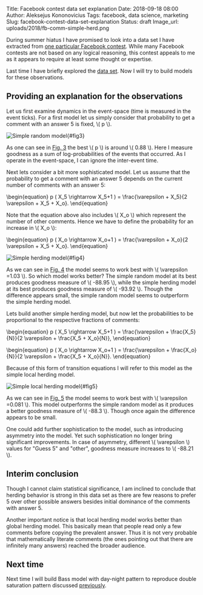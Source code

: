 Title: Facebook contest data set explanation
Date: 2018-09-18 08:00
Author: Aleksejus Kononovicius
Tags: facebook, data science, marketing
Slug: facebook-contest-data-set-explanation
Status: draft
Image_url: uploads/2018/fb-comm-simple-herd.png

During summer hiatus I have promised to look into a data set I have extracted
from [one particular Facebook contest](https://www.facebook.com/HAPPYLietuva/photos/a.1208205755944127.1073741828.1207052856059417/1699711786793519/).
While many Facebook contests are not based on any logical reasoning, this
contest appeals to me as it appears to require at least some thought or
expertise.

Last time I have briefly explored the [data set]({filename}/articles/2018/fb-contest.md).
Now I will try to build models for these observations.

<!--more-->

## Providing an explanation for the observations

Let us first examine dynamics in the event-space (time is measured in the event
ticks). For a first model let us simply consider that probability to get a comment
with an answer 5 is fixed, \\\( p \\\).

![Simple random model]({filename}/uploads/2018/fb-comm-simple-p.png "The goodness
of simple model with different \\\( p \\\) values."){#fig3}

As one can see in [Fig. 3](#fig3) the best \\\( p \\\) is around \\\( 0.88 \\\).
Here I measure goodness as a sum of log-probabilities of the events that
occurred. As I operate in the event-space, I can ignore the inter-event time.

Next lets consider a bit more sophisticated model. Let us assume that the
probability to get a comment with an answer 5 depends on the current number of
comments with an answer 5:

\begin{equation}
p ( X_5 \rightarrow X_5+1 ) = \frac{\varepsilon + X_5}{2 \varepsilon + X_5 + X_o}.
\end{equation}

Note that the equation above also includes \\\( X_o \\\) which represent the
number of other comments. Hence we have to define the probability for an increase
in \\\( X_o \\\):

\begin{equation}
p ( X_o \rightarrow X_o+1 ) = \frac{\varepsilon + X_o}{2 \varepsilon + X_5 + X_o}.
\end{equation}

![Simple herding model]({filename}/uploads/2018/fb-comm-simple-herd.png "The goodness
of simple herding model with different \\\( \varepsilon \\\) values."){#fig4}

As we can see in [Fig. 4](#fig4) the model seems to work best with
\\\( \varepsilon =1.03 \\\). So which model works better? The simple random model
at its best produces goodness measure of \\\( -88.95 \\\), while the simple
herding model at its best produces goodness measure of \\\( -93.92 \\\). Though
the difference appears small, the simple random model seems to outperform the
simple herding model.

Lets build another simple herding model, but now let the probabilities to be
proportional to the respective fractions of comments:

\begin{equation}
p ( X_5 \rightarrow X_5+1 ) = \frac{\varepsilon + \frac{X_5}{N}}{2 \varepsilon +
\frac{X_5 + X_o}{N}},
\end{equation}

\begin{equation}
p ( X_o \rightarrow X_o+1 ) = \frac{\varepsilon + \frac{X_o}{N}}{2 \varepsilon +
\frac{X_5 + X_o}{N}}.
\end{equation}

Because of this form of transition equations I will refer to this model as the
simple local herding model.

![Simple local herding model]({filename}/uploads/2018/fb-comm-simple-herd-local.png
"The goodness of simple local herding model with different \\\( \varepsilon \\\) values."){#fig5}

As we can see in [Fig. 5](#fig5) the model seems to work best with
\\\( \varepsilon =0.081 \\\). This model outperforms the simple random model as
it produces a better goodness measure of \\\( -88.3 \\\). Though once again the
difference appears to be small.

One could add further sophistication to the model, such as introducing asymmetry
into the model. Yet such sophistication no longer bring significant improvements.
In case of asymmetry, different \\\( \varepsilon \\\) values for "Guess 5" and
"other", goodness measure increases to \\\( -88.21 \\\).

## Interim conclusion

Though I cannot claim statistical significance, I am inclined to conclude
that herding behavior is strong in this data set as there are few reasons to
prefer 5 over other possible answers besides initial dominance of the comments
with answer 5.

Another important notice is that local herding model works better
than global herding model. This basically mean that people read only a few
comments before copying the prevalent answer. Thus it is not very probable that
mathematically literate comments (the ones pointing out that there are infinitely
many answers) reached the broader audience.

## Next time

Next time I will build Bass model with day-night pattern to reproduce double
saturation pattern discussed [previously]({filename}/articles/2018/fb-contest.md).
